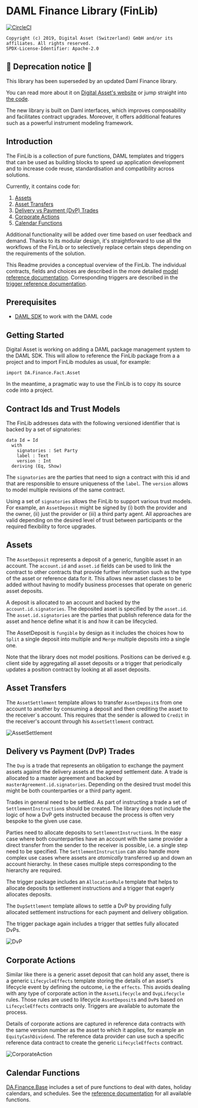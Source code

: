 # DAML Finance Library (FinLib)

[![CircleCI](https://circleci.com/gh/digital-asset/lib-finance.svg?style=svg)](https://circleci.com/gh/digital-asset/lib-finance)

    Copyright (c) 2019, Digital Asset (Switzerland) GmbH and/or its affiliates. All rights reserved.
    SPDX-License-Identifier: Apache-2.0

## :mega: Deprecation notice :mega:

This library has been superseded by an updated Daml Finance library.

You can read more about it on [Digital Asset's website](https://www.digitalasset.com/daml-finance) or jump straight into [the code](https://github.com/digital-asset/daml-finance).

The new library is built on Daml interfaces, which improves composability and facilitates contract upgrades. Moreover, it offers additional features such as a powerful instrument modeling framework.

## Introduction

The FinLib is a collection of pure functions, DAML templates and triggers
that can be used as building blocks to speed up application development and
to increase code reuse, standardisation and compatibility across solutions.

Currently, it contains code for:

1. [Assets](#assets)
2. [Asset Transfers](#asset-transfers)
3. [Delivery vs Payment (DvP) Trades](#delivery-vs-payment-(dvp)-trades)
4. [Corporate Actions](#corporate-actions)
5. [Calendar Functions](#calendar-functions)

Additional functionality will be added over time based on user feedback
and demand. Thanks to its modular design, it's straightforward to use
all the workflows of the FinLib or to selectively replace certain steps
depending on the requirements of the solution.

This Readme provides a conceptual overview of the FinLib. The individual
contracts, fields and choices are described in the more detailed
[model reference documentation](docs/Reference_Model.md). Corresponding triggers are
described in the [trigger reference documentation](docs/Reference_Trigger.md).

## Prerequisites

* [DAML SDK](https://daml.com/) to work with the DAML code

## Getting Started

Digital Asset is working on adding a DAML package management system to
the DAML SDK. This will allow to reference the FinLib package from a
a project and to import FinLib modules as usual, for example:

```
import DA.Finance.Fact.Asset
```

In the meantime, a pragmatic way to use the FinLib is to copy its
source code into a project.

## Contract Ids and Trust Models

The FinLib addresses data with the following versioned identifier that is
backed by a set of signatories:

```
data Id = Id
  with
    signatories : Set Party
    label : Text
    version : Int
  deriving (Eq, Show)
```

The `signatories` are the parties that need to sign a contract with this id
and that are responsible to ensure uniqueness of the `label`. The `version`
allows to model multiple revisions of the same contract.

Using a set of `signatories` allows the FinLib to support various trust models.
For example, an `AssetDeposit` might be signed by (i) both the provider and
the owner, (ii) just the provider or (iii) a third party agent. All approaches
are valid depending on the desired level of trust between participants or the
required flexibility to force upgrades.

## Assets

The `AssetDeposit` represents a deposit of a generic, fungible asset in an account.
The `account.id` and `asset.id` fields can be used to link the contract to other contracts
that provide further information such as the type of the asset or reference data for it.
This allows new asset classes to be added without having to modify business processes that
operate on generic asset deposits.

A deposit is allocated to an account and backed by the `account.id.signatories`. The
deposited asset is specified by the `asset.id`. The `asset.id.signatories` are
the parties that publish reference data for the asset and hence define what
it is and how it can be lifecycled.

The AssetDeposit is `fungible` by design as it includes the choices how to `Split` a single
deposit into multiple and `Merge` multiple deposits into a single one.

Note that the library does not model positions. Positions can be derived e.g. client
side by aggregating all asset deposits or a trigger that periodically updates a position
contract by looking at all asset deposits.

## Asset Transfers

The `AssetSettlement` template allows to transfer `AssetDeposit`s from one account
to another by consuming a deposit and then crediting the asset to the receiver\`s
account. This requires that the sender is allowed to `Credit` in the receiver's
account through his `AssetSettlement` contract.

![AssetSettlement](docs/AssetSettlement.png)

## Delivery vs Payment (DvP) Trades

The `Dvp` is a trade that represents an obligation to exchange the payment assets
against the delivery assets at the agreed settlement date. A trade is allocated to
a master agreement and backed by `masterAgreement.id.signatories`. Depending on the
desired trust model this might be both counterparties or a third party agent.

Trades in general need to be settled. As part of instructing a trade a set of
`SettlementInstruction`s should be created. The library does not include the logic
of how a DvP gets instructed because the process is often very bespoke to the
given use case.

Parties need to allocate deposits to `SettlementInstruction`s. In
the easy case where both counterparties have an account with the same provider a
direct transfer from the sender to the receiver is possible, i.e. a single step
need to be specified. The `SettlementInstruction` can also handle more complex use
cases where assets are *atomically* transferred up and down an account hierarchy.
In these cases multiple steps corresponding to the hierarchy are required.

The trigger package includes an `AllocationRule` template that helps to allocate
deposits to settlement instructions and a trigger that eagerly allocates deposits.

The `DvpSettlement` template allows to settle a DvP by providing fully allocated
settlement instructions for each payment and delivery obligation.

The trigger package again includes a trigger that settles fully allocated DvPs.

![DvP](docs/DvP.png)

## Corporate Actions

Similar like there is a generic asset deposit that can hold any asset, there
is a generic `LifecycleEffects` template storing the details of an asset's lifecycle
event by defining the outcome, i.e the `effects`. This avoids dealing with any type
of corporate action in the `AssetLifecycle` and `DvpLifecycle` rules. Those rules are
used to lifecycle `AssetDeposit`s and `DvP`s based on `LifecycleEffects` contracts only.
Triggers are available to automate the process.

Details of corporate actions are captured in reference data contracts with the same
version number as the asset to which it applies, for example an `EquityCashDividend`.
The reference data provider can use such a specific reference data contract to create
the generic `LifecycleEffects` contract.

![CorporateAction](docs/CorporateAction.png)

## Calendar Functions

[DA.Finance.Base](daml/DA/Finance/Base) includes a set of pure functions to deal
with dates, holiday calendars, and schedules. See the [reference documentation](docs/Reference.md)
for all available functions.
